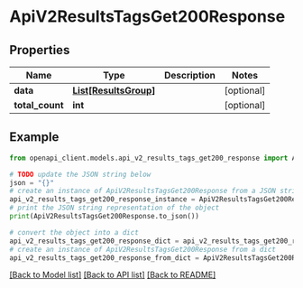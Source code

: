 # ApiV2ResultsTagsGet200Response


## Properties

Name | Type | Description | Notes
------------ | ------------- | ------------- | -------------
**data** | [**List[ResultsGroup]**](ResultsGroup.md) |  | [optional] 
**total_count** | **int** |  | [optional] 

## Example

```python
from openapi_client.models.api_v2_results_tags_get200_response import ApiV2ResultsTagsGet200Response

# TODO update the JSON string below
json = "{}"
# create an instance of ApiV2ResultsTagsGet200Response from a JSON string
api_v2_results_tags_get200_response_instance = ApiV2ResultsTagsGet200Response.from_json(json)
# print the JSON string representation of the object
print(ApiV2ResultsTagsGet200Response.to_json())

# convert the object into a dict
api_v2_results_tags_get200_response_dict = api_v2_results_tags_get200_response_instance.to_dict()
# create an instance of ApiV2ResultsTagsGet200Response from a dict
api_v2_results_tags_get200_response_from_dict = ApiV2ResultsTagsGet200Response.from_dict(api_v2_results_tags_get200_response_dict)
```
[[Back to Model list]](../README.md#documentation-for-models) [[Back to API list]](../README.md#documentation-for-api-endpoints) [[Back to README]](../README.md)


